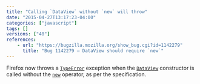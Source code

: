 ```yaml
---
title: "Calling `DataView` without `new` will throw"
date: "2015-04-27T13:17:23-04:00"
categories: ["javascript"]
tags: []
versions: ["40"]
references:
    - url: "https://bugzilla.mozilla.org/show_bug.cgi?id=1142279"
      title: "Bug 1142279 – DataView should require `new`"
---
```

Firefox now throws a [`TypeError`](https://developer.mozilla.org/docs/Web/JavaScript/Reference/Global_Objects/TypeError) exception when the [`DataView`](https://developer.mozilla.org/docs/Web/JavaScript/Reference/Global_Objects/DataView) constructor is called without the [`new`](https://developer.mozilla.org/docs/Web/JavaScript/Reference/Operators/new) operator, as per the specification.
